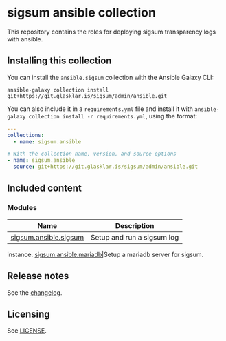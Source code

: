 # sigsum ansible collection

This repository contains the roles for deploying sigsum transparency logs with
ansible.

## Installing this collection

You can install the ``ansible.sigsum`` collection with the Ansible Galaxy CLI:

    ansible-galaxy collection install git+https://git.glasklar.is/sigsum/admin/ansible.git

You can also include it in a `requirements.yml` file and install it with `ansible-galaxy collection install -r requirements.yml`, using the format:

```yaml
---
collections:
  - name: sigsum.ansible

# With the collection name, version, and source options
- name: sigsum.ansible
  source: git+https://git.glasklar.is/sigsum/admin/ansible.git 
```
## Included content
### Modules
Name | Description
--- | ---
[sigsum.ansible.sigsum](https://github.com/...)|Setup and run a sigsum log
instance.
[sigsum.ansible.mariadb](https://github.com/...)|Setup a mariadb server for sigsum.

## Release notes

See the [changelog](changelog.md).

## Licensing
See [LICENSE](LICENSE).


